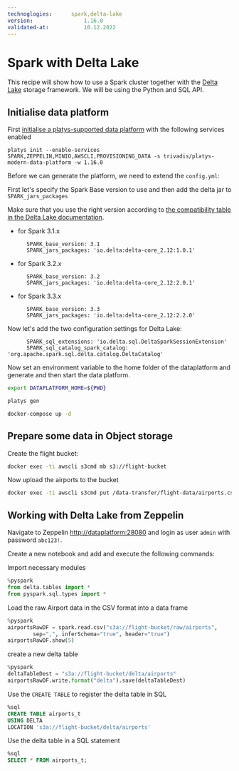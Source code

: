 ```yaml
---
technoglogies:      spark,delta-lake
version:				1.16.0
validated-at:			10.12.2022
---
```


# Spark with Delta Lake

This recipe will show how to use a Spark cluster together with the [Delta Lake](http://delta.io) storage framework. We will be using the Python and SQL API.

## Initialise data platform

First [initialise a platys-supported data platform](../documentation/getting-started.md) with the following services enabled

```
platys init --enable-services SPARK,ZEPPELIN,MINIO,AWSCLI,PROVISIONING_DATA -s trivadis/platys-modern-data-platform -w 1.16.0
```

Before we can generate the platform, we need to extend the `config.yml`:

First let's specify the Spark Base version to use and then add the delta jar to `SPARK_jars_packages`

Make sure that you use the right version according to [the compatibility table in the Delta Lake documentation](https://docs.delta.io/latest/releases.html).

* for Spark 3.1.x

```
      SPARK_base_version: 3.1
      SPARK_jars_packages: 'io.delta:delta-core_2.12:1.0.1'
```

* for Spark 3.2.x

```
      SPARK_base_version: 3.2
      SPARK_jars_packages: 'io.delta:delta-core_2.12:2.0.1'
```

* for Spark 3.3.x

```
      SPARK_base_version: 3.3
      SPARK_jars_packages: 'io.delta:delta-core_2.12:2.2.0'
```

Now let's add the two configuration settings for Delta Lake:

```
      SPARK_sql_extensions: 'io.delta.sql.DeltaSparkSessionExtension'
      SPARK_sql_catalog_spark_catalog: 'org.apache.spark.sql.delta.catalog.DeltaCatalog'
```

Now set an environment variable to the home folder of the dataplatform and generate and then start the data platform.

```bash
export DATAPLATFORM_HOME=${PWD}

platys gen

docker-compose up -d
```

## Prepare some data in Object storage

Create the flight bucket:

```bash
docker exec -ti awscli s3cmd mb s3://flight-bucket
```

Now upload the airports to the bucket

```bash
docker exec -ti awscli s3cmd put /data-transfer/flight-data/airports.csv s3://flight-bucket/raw/airports/airports.csv
```


## Working with Delta Lake from Zeppelin

Navigate to Zeppelin <http://dataplatform:28080> and login as user `admin` with password `abc123!`.

Create a new notebook and add and execute the following commands:

Import necessary modules 

```python
%pyspark
from delta.tables import *
from pyspark.sql.types import *
```

Load the raw Airport data in the CSV format into a data frame

```python
%pyspark
airportsRawDF = spark.read.csv("s3a://flight-bucket/raw/airports", 
        sep=",", inferSchema="true", header="true")
airportsRawDF.show(5)
```

create a new delta table

```python
%pyspark
deltaTableDest = "s3a://flight-bucket/delta/airports"
airportsRawDF.write.format("delta").save(deltaTableDest)
```

Use the `CREATE TABLE` to register the delta table in SQL 

```sql
%sql
CREATE TABLE airports_t
USING DELTA
LOCATION 's3a://flight-bucket/delta/airports'
```

Use the delta table in a SQL statement

```sql
%sql
SELECT * FROM airports_t;
```

